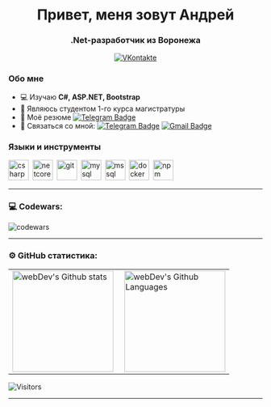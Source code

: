 <div id="header" align="center">
    <h1>Привет, меня зовут Андрей </h1>
    <h3>.Net-разработчик из Воронежа</h3>
</div>

<div id="socials" align="center">
  <a href="https://vk.com/andrey_tsukanov">
    <img src="https://img.shields.io/badge/VKontakte-blue?style=for-the-badge&logo=vk&logoColor=white" alt="VKontakte"/>
  </a>
</div>

### Обо мне

- 💻 Изучаю **C#, ASP.NET, Bootstrap**
- 📖 Являюсь студентом 1-го курса магистратуры
- 📑 Моё резюме [![Telegram Badge](https://img.shields.io/badge/-hh.ru-darkred?style=flat&&logoColor=white)](https://voronezh.hh.ru/resume/5d50e9edff0c583c8d0039ed1f796856336244)
- 📧 Связаться со мной: [![Telegram Badge](https://img.shields.io/badge/-Andrey_Tsukanov-blue?style=flat&logo=Telegram&logoColor=white)](https://t.me/sharpflexer) [![Gmail Badge](https://img.shields.io/badge/-tsukanov.official@gmail.com-red?style=flat&logo=Gmail&logoColor=white)](mailto:tsukanov.official@gmail.com)

### Языки и инструменты

<img src="https://cdn.jsdelivr.net/gh/devicons/devicon/icons/csharp/csharp-original.svg" title="csharp" width="40" height="40"/>&nbsp;
<img src="https://cdn.jsdelivr.net/gh/devicons/devicon/icons/dotnetcore/dotnetcore-original.svg" title="netcore" width="40" height="40">&nbsp;
<img src="https://cdn.jsdelivr.net/gh/devicons/devicon/icons/git/git-original.svg" title="git" width="40" height="40"/>&nbsp;
<img src="https://cdn.jsdelivr.net/gh/devicons/devicon/icons/mysql/mysql-original.svg" title="mysql" width="40" height="40"/>&nbsp;
<img src="https://cdn.jsdelivr.net/gh/devicons/devicon/icons/microsoftsqlserver/microsoftsqlserver-plain-wordmark.svg" title="mssql" width="40" height="40"/>&nbsp;
<img src="https://cdn.jsdelivr.net/gh/devicons/devicon/icons/docker/docker-original.svg" title="docker" width="40" height="40"/>&nbsp;
<img src="https://cdn.jsdelivr.net/gh/devicons/devicon/icons/npm/npm-original-wordmark.svg" title="npm" width="40" height="40"/>&nbsp;

---

### 💻 Codewars:

![codewars](https://www.codewars.com/users/sharpflexer/badges/large)

---

### ⚙️ GitHub статистика:

<table>
  <tr>
    <td>
      <img height="200px" align="left" src="https://github-readme-stats.vercel.app/api?username=sharpflexer&theme=vision-friendly-dark" alt="webDev's Github stats" />
    </td>
    <td>
      <img height="200px" align="right" alt="webDev's Github Languages" src="https://github-readme-stats-sigma-five.vercel.app/api/top-langs/?username=sharpflexer&theme=vision-friendly-dark" />
    </td>
  </tr>
</table>

![Visitors](https://api.visitorbadge.io/api/visitors?path=sharpflexer&countColor=%23263759)

---

